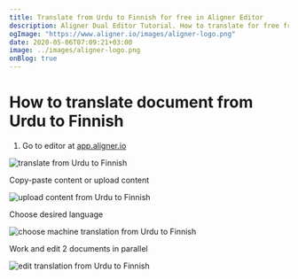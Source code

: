 ```yaml
---
title: Translate from Urdu to Finnish for free in Aligner Editor
description: Aligner Dual Editor Tutorial. How to translate for free from Urdu to Finnish. Aligner is multilingual document management platform. 
ogImage: "https://www.aligner.io/images/aligner-logo.png"
date: 2020-05-06T07:09:21+03:00
image: ../images/aligner-logo.png
onBlog: true
---
```


# How to translate document from Urdu to Finnish

1. Go to editor at [app.aligner.io](https://app.aligner.io "Aligner App web page")

![translate from Urdu to Finnish](../aligner-blank-editor.png "translate from Urdu to Finnish")

Copy-paste content or upload content

![upload content from Urdu to Finnish](../aligner-uploaded-document.png "upload content from Urdu to Finnish")

Choose desired language

![choose machine translation from Urdu to Finnish](../aligner-language-dropdown.png "choose machine translation from Urdu to Finnish")

Work and edit 2 documents in parallel

![edit translation from Urdu to Finnish](../aligner-double-sitded-editor.png "edit translation from Urdu to Finnish")

